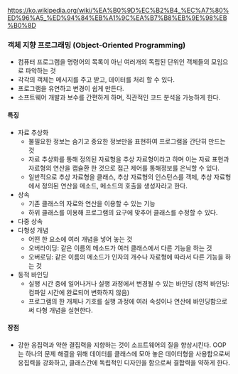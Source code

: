 https://ko.wikipedia.org/wiki/%EA%B0%9D%EC%B2%B4_%EC%A7%80%ED%96%A5_%ED%94%84%EB%A1%9C%EA%B7%B8%EB%9E%98%EB%B0%8D

### 객체 지향 프로그래밍 (Object-Oriented Programming)
- 컴퓨터 프로그램을 명령어의 목록이 아닌 여러개의 독립된 단위인 객체들의 모임으로 파악하는 것
- 각각의 객체는 메시지를 주고 받고, 데이터를 처리 할 수 있다.
- 프로그램을 유연하고 변경이 쉽게 만든다.
- 소프트웨어 개발과 보수를 간편하게 하며, 직관적인 코드 분석을 가능하게 한다.

#### 특징
- 자료 추상화
    - 불필요한 정보는 숨기고 중요한 정보만을 표현하여 프로그램을 간단히 만드는 것
    - 자료 추상화를 통해 정의된 자료형을 추상 자료형이라고 하며 이는 자료 표현과 자료형의 연산을 캡슐환 한 것으로 접근 제어를 통해정보를 은닉할 수 있다.
    - 일반적으로 추상 자료형을 클래스, 추상 자료형의 인스턴스를 객체, 추상 자료형에서 정의된 연산을 메소드, 메소드의 호출을 생성자라고 한다.
- 상속
    - 기존 클래스의 자료와 연산을 이용할 수 있는 기능
    - 하위 클래스를 이용해 프로그램의 요구에 맞추어 클래스를 수정할 수 있다.
- 다중 상속
- 다형성 개념
    - 어떤 한 요소에 여러 개념을 넣어 놓는 것
    - 오버라이딩: 같은 이름의 메소드가 여러 클래스에서 다른 기능을 하는 것
    - 오버로딩: 같은 이름의 메소드가 인자의 개수나 자료형에 따라서 다른 기능을 하는 것
- 동적 바인딩
    - 실행 시간 중에 일어나거나 실행 과정에서 변경될 수 있는 바인딩 (정적 바인딩: 컴파일 시간에 완료되어 변화하지 않음)
    - 프로그램의 한 개체나 기호를 실행 과정에 여러 속성이나 연산에 바인딩함으로써 다형 개념을 실현한다.

#### 장점
- 강한 응집력과 약한 결집력을 지향하는 것이 소프트웨어의 질을 향상시킨다. OOP는 하나의 문제 해결을 위해 데이터를 클래스에 모아 놓은 데이터형을 사용함으로써 응집력을 강화하고, 클래스간에 독립적인 디자인을 함으로써 결합력을 약하게 한다.